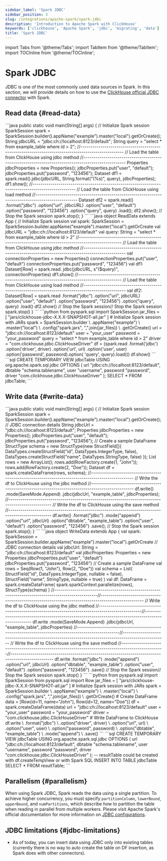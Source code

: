 ```yaml
---
sidebar_label: 'Spark JDBC'
sidebar_position: 3
slug: /integrations/apache-spark/spark-jdbc
description: 'Introduction to Apache Spark with ClickHouse'
keywords: ['clickhouse', 'Apache Spark', 'jdbc', 'migrating', 'data']
title: 'Spark JDBC'
---
```


import Tabs from '@theme/Tabs';
import TabItem from '@theme/TabItem';
import TOCInline from '@theme/TOCInline';

# Spark JDBC
JDBC is one of the most commonly used data sources in Spark.
In this section, we will provide details on how to
use the [ClickHouse official JDBC connector](/integrations/language-clients/java/jdbc) with Spark.

<TOCInline toc={toc}></TOCInline>

## Read data {#read-data}

<Tabs groupId="spark_apis">
<TabItem value="Java" label="Java" default>
```java
public static void main(String[] args) {
// Initialize Spark session
SparkSession spark = SparkSession.builder().appName("example").master("local").getOrCreate();
String jdbcURL = "jdbc:ch://localhost:8123/default";
String query = "select * from example_table where id > 2";
//---------------------------------------------------------------------------------------------------
// Load the table from ClickHouse using jdbc method
//---------------------------------------------------------------------------------------------------
Properties jdbcProperties = new Properties();
jdbcProperties.put("user", "default");
jdbcProperties.put("password", "123456");
Dataset<Row> df1 = spark.read().jdbc(jdbcURL, String.format("(%s)", query), jdbcProperties);
df1.show();
//---------------------------------------------------------------------------------------------------
// Load the table from ClickHouse using load method
//---------------------------------------------------------------------------------------------------
Dataset<Row> df2 = spark.read()
.format("jdbc")
.option("url", jdbcURL)
.option("user", "default")
.option("password", "123456")
.option("query", query)
.load();
df2.show();
// Stop the Spark session
spark.stop();
}
```
</TabItem>
<TabItem value="Scala" label="Scala">
```java
object ReadData extends App {
// Initialize Spark session
val spark: SparkSession = SparkSession.builder.appName("example").master("local").getOrCreate
val jdbcURL = "jdbc:ch://localhost:8123/default"
val query: String = "select * from example_table where id > 2"
//---------------------------------------------------------------------------------------------------
// Load the table from ClickHouse using jdbc method
//---------------------------------------------------------------------------------------------------
val connectionProperties = new Properties()
connectionProperties.put("user", "default")
connectionProperties.put("password", "123456")
val df1: Dataset[Row] = spark.read.
jdbc(jdbcURL, s"($query)", connectionProperties)
df1.show()
//---------------------------------------------------------------------------------------------------
// Load the table from ClickHouse using load method
//---------------------------------------------------------------------------------------------------
val df2: Dataset[Row] = spark.read
.format("jdbc")
.option("url", jdbcURL)
.option("user", "default")
.option("password", "123456")
.option("query", query)
.load()
df2.show()
// Stop the Spark session// Stop the Spark session
spark.stop()
}
```
</TabItem>
<TabItem value="Python" label="Python">
```python
from pyspark.sql import SparkSession
jar_files = [
"jars/clickhouse-jdbc-X.X.X-SNAPSHOT-all.jar"
]
# Initialize Spark session with JARs
spark = SparkSession.builder \
.appName("example") \
.master("local") \
.config("spark.jars", ",".join(jar_files)) \
.getOrCreate()
url = "jdbc:ch://localhost:8123/default"
user = "your_user"
password = "your_password"
query = "select * from example_table where id > 2"
driver = "com.clickhouse.jdbc.ClickHouseDriver"
df = (spark.read
.format('jdbc')
.option('driver', driver)
.option('url', url)
.option('user', user)
.option('password', password).option(
'query', query).load())
df.show()
```
</TabItem>
<TabItem value="SparkSQL" label="Spark SQL">
```sql
CREATE TEMPORARY VIEW jdbcTable
USING org.apache.spark.sql.jdbc
OPTIONS (
url "jdbc:ch://localhost:8123/default",
dbtable "schema.tablename",
user "username",
password "password",
driver "com.clickhouse.jdbc.ClickHouseDriver"
);
SELECT * FROM jdbcTable;
```
</TabItem>
</Tabs>

## Write data {#write-data}

<Tabs groupId="spark_apis">
<TabItem value="Java" label="Java" default>
```java
public static void main(String[] args) {
// Initialize Spark session
SparkSession spark = SparkSession.builder().appName("example").master("local").getOrCreate();
// JDBC connection details
String jdbcUrl = "jdbc:ch://localhost:8123/default";
Properties jdbcProperties = new Properties();
jdbcProperties.put("user", "default");
jdbcProperties.put("password", "123456");
// Create a sample DataFrame
StructType schema = new StructType(new StructField[]{
DataTypes.createStructField("id", DataTypes.IntegerType, false),
DataTypes.createStructField("name", DataTypes.StringType, false)
});
List<Row> rows = new ArrayList<Row>();
rows.add(RowFactory.create(1, "John"));
rows.add(RowFactory.create(2, "Doe"));
Dataset<Row> df = spark.createDataFrame(rows, schema);
//---------------------------------------------------------------------------------------------------
// Write the df to ClickHouse using the jdbc method
//---------------------------------------------------------------------------------------------------
df.write()
.mode(SaveMode.Append)
.jdbc(jdbcUrl, "example_table", jdbcProperties);
//---------------------------------------------------------------------------------------------------
// Write the df to ClickHouse using the save method
//---------------------------------------------------------------------------------------------------
df.write()
.format("jdbc")
.mode("append")
.option("url", jdbcUrl)
.option("dbtable", "example_table")
.option("user", "default")
.option("password", "123456")
.save();
// Stop the Spark session
spark.stop();
}
```
</TabItem>
<TabItem value="Scala" label="Scala">
```java
object WriteData extends App {
val spark: SparkSession = SparkSession.builder.appName("example").master("local").getOrCreate
// JDBC connection details
val jdbcUrl: String = "jdbc:ch://localhost:8123/default"
val jdbcProperties: Properties = new Properties
jdbcProperties.put("user", "default")
jdbcProperties.put("password", "123456")
// Create a sample DataFrame
val rows = Seq(Row(1, "John"), Row(2, "Doe"))
val schema = List(
StructField("id", DataTypes.IntegerType, nullable = false),
StructField("name", StringType, nullable = true)
)
val df: DataFrame = spark.createDataFrame(
spark.sparkContext.parallelize(rows),
StructType(schema)
)
//---------------------------------------------------------------------------------------------------//---------------------------------------------------------------------------------------------------
// Write the df to ClickHouse using the jdbc method
//---------------------------------------------------------------------------------------------------//---------------------------------------------------------------------------------------------------
df.write
.mode(SaveMode.Append)
.jdbc(jdbcUrl, "example_table", jdbcProperties)
//---------------------------------------------------------------------------------------------------//---------------------------------------------------------------------------------------------------
// Write the df to ClickHouse using the save method
//---------------------------------------------------------------------------------------------------//---------------------------------------------------------------------------------------------------
df.write
.format("jdbc")
.mode("append")
.option("url", jdbcUrl)
.option("dbtable", "example_table")
.option("user", "default")
.option("password", "123456")
.save()
// Stop the Spark session// Stop the Spark session
spark.stop()
}
```
</TabItem>
<TabItem value="Python" label="Python">
```python
from pyspark.sql import SparkSession
from pyspark.sql import Row
jar_files = [
"jars/clickhouse-jdbc-X.X.X-SNAPSHOT-all.jar"
]
# Initialize Spark session with JARs
spark = SparkSession.builder \
.appName("example") \
.master("local") \
.config("spark.jars", ",".join(jar_files)) \
.getOrCreate()
# Create DataFrame
data = [Row(id=11, name="John"), Row(id=12, name="Doe")]
df = spark.createDataFrame(data)
url = "jdbc:ch://localhost:8123/default"
user = "your_user"
password = "your_password"
driver = "com.clickhouse.jdbc.ClickHouseDriver"
# Write DataFrame to ClickHouse
df.write \
.format("jdbc") \
.option("driver", driver) \
.option("url", url) \
.option("user", user) \
.option("password", password) \
.option("dbtable", "example_table") \
.mode("append") \
.save()
```
</TabItem>
<TabItem value="SparkSQL" label="Spark SQL">
```sql
CREATE TEMPORARY VIEW jdbcTable
USING org.apache.spark.sql.jdbc
OPTIONS (
url "jdbc:ch://localhost:8123/default",
dbtable "schema.tablename",
user "username",
password "password",
driver "com.clickhouse.jdbc.ClickHouseDriver"
);
-- resultTable could be created with df.createTempView or with Spark SQL
INSERT INTO TABLE jdbcTable
SELECT * FROM resultTable;
```
</TabItem>
</Tabs>

## Parallelism {#parallelism}

When using Spark JDBC, Spark reads the data using a single partition. To achieve higher concurrency, you must specify
`partitionColumn`, `lowerBound`, `upperBound`, and `numPartitions`, which describe how to partition the table when
reading in parallel from multiple workers.
Please visit Apache Spark's official documentation for more information
on [JDBC configurations](https://spark.apache.org/docs/latest/sql-data-sources-jdbc.html#data-source-option).

## JDBC limitations {#jdbc-limitations}

* As of today, you can insert data using JDBC only into existing tables (currently there is no way to auto create the
    table on DF insertion, as Spark does with other connectors).
